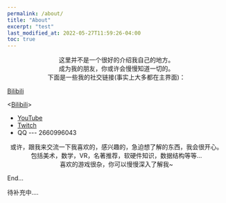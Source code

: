 ```yaml
---
permalink: /about/
title: "About"
excerpt: "test"
last_modified_at: 2022-05-27T11:59:26-04:00
toc: true
---
```


<center>这里并不是一个很好的介绍我自己的地方。</center>

<center>成为我的朋友，你或许会慢慢知道一切的。</center>

<center>下面是一些我的社交链接(事实上大多都在主界面)：</center>

<a href="https://space.bilibili.com/415766267" target="_blank">Bilibili</a>



<dev align=center><[Bilibili](https://space.bilibili.com/415766267)></dev>
  
- [YouTube](https://www.youtube.com/channel/UCnos4jjTR0pX69OC-m5YB1A)
- [Twitch](https://www.twitch.tv/lucierrrz)
- QQ --- 2660996043

<center>或许，跟我来交流一下我喜欢的，感兴趣的，急迫想了解的东西，我会很开心。</center>

<center>包括美术，数学，VR，名著推荐，软硬件知识，数据结构等等...</center>

<center>喜欢的游戏很杂，你可以慢慢深入了解我~</center>

End...

待补充中....
